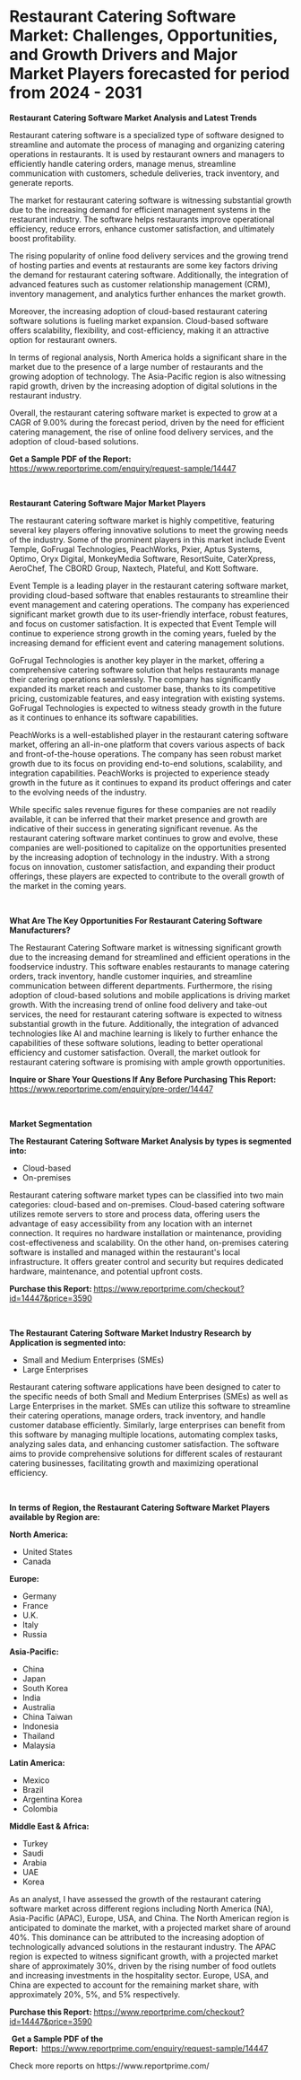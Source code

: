 <p><h1>Restaurant Catering Software Market: Challenges, Opportunities, and Growth Drivers and Major Market Players forecasted for period from 2024 - 2031</h1></p><p><strong>Restaurant Catering Software Market Analysis and Latest Trends</strong></p>
<p><p>Restaurant catering software is a specialized type of software designed to streamline and automate the process of managing and organizing catering operations in restaurants. It is used by restaurant owners and managers to efficiently handle catering orders, manage menus, streamline communication with customers, schedule deliveries, track inventory, and generate reports.</p><p>The market for restaurant catering software is witnessing substantial growth due to the increasing demand for efficient management systems in the restaurant industry. The software helps restaurants improve operational efficiency, reduce errors, enhance customer satisfaction, and ultimately boost profitability.</p><p>The rising popularity of online food delivery services and the growing trend of hosting parties and events at restaurants are some key factors driving the demand for restaurant catering software. Additionally, the integration of advanced features such as customer relationship management (CRM), inventory management, and analytics further enhances the market growth.</p><p>Moreover, the increasing adoption of cloud-based restaurant catering software solutions is fueling market expansion. Cloud-based software offers scalability, flexibility, and cost-efficiency, making it an attractive option for restaurant owners.</p><p>In terms of regional analysis, North America holds a significant share in the market due to the presence of a large number of restaurants and the growing adoption of technology. The Asia-Pacific region is also witnessing rapid growth, driven by the increasing adoption of digital solutions in the restaurant industry.</p><p>Overall, the restaurant catering software market is expected to grow at a CAGR of 9.00% during the forecast period, driven by the need for efficient catering management, the rise of online food delivery services, and the adoption of cloud-based solutions.</p></p>
<p><strong>Get a Sample PDF of the Report:&nbsp;</strong> <a href="https://www.reportprime.com/enquiry/request-sample/14447">https://www.reportprime.com/enquiry/request-sample/14447</a></p>
<p>&nbsp;</p>
<p><strong>Restaurant Catering Software Major Market Players</strong></p>
<p><p>The restaurant catering software market is highly competitive, featuring several key players offering innovative solutions to meet the growing needs of the industry. Some of the prominent players in this market include Event Temple, GoFrugal Technologies, PeachWorks, Pxier, Aptus Systems, Optimo, Oryx Digital, MonkeyMedia Software, ResortSuite, CaterXpress, AeroChef, The CBORD Group, Naxtech, Plateful, and Kott Software. </p><p>Event Temple is a leading player in the restaurant catering software market, providing cloud-based software that enables restaurants to streamline their event management and catering operations. The company has experienced significant market growth due to its user-friendly interface, robust features, and focus on customer satisfaction. It is expected that Event Temple will continue to experience strong growth in the coming years, fueled by the increasing demand for efficient event and catering management solutions.</p><p>GoFrugal Technologies is another key player in the market, offering a comprehensive catering software solution that helps restaurants manage their catering operations seamlessly. The company has significantly expanded its market reach and customer base, thanks to its competitive pricing, customizable features, and easy integration with existing systems. GoFrugal Technologies is expected to witness steady growth in the future as it continues to enhance its software capabilities.</p><p>PeachWorks is a well-established player in the restaurant catering software market, offering an all-in-one platform that covers various aspects of back and front-of-the-house operations. The company has seen robust market growth due to its focus on providing end-to-end solutions, scalability, and integration capabilities. PeachWorks is projected to experience steady growth in the future as it continues to expand its product offerings and cater to the evolving needs of the industry.</p><p>While specific sales revenue figures for these companies are not readily available, it can be inferred that their market presence and growth are indicative of their success in generating significant revenue. As the restaurant catering software market continues to grow and evolve, these companies are well-positioned to capitalize on the opportunities presented by the increasing adoption of technology in the industry. With a strong focus on innovation, customer satisfaction, and expanding their product offerings, these players are expected to contribute to the overall growth of the market in the coming years.</p></p>
<p>&nbsp;</p>
<p><strong>What Are The Key Opportunities For Restaurant Catering Software Manufacturers?</strong></p>
<p><p>The Restaurant Catering Software market is witnessing significant growth due to the increasing demand for streamlined and efficient operations in the foodservice industry. This software enables restaurants to manage catering orders, track inventory, handle customer inquiries, and streamline communication between different departments. Furthermore, the rising adoption of cloud-based solutions and mobile applications is driving market growth. With the increasing trend of online food delivery and take-out services, the need for restaurant catering software is expected to witness substantial growth in the future. Additionally, the integration of advanced technologies like AI and machine learning is likely to further enhance the capabilities of these software solutions, leading to better operational efficiency and customer satisfaction. Overall, the market outlook for restaurant catering software is promising with ample growth opportunities.</p></p>
<p><strong>Inquire or Share Your Questions If Any Before Purchasing This Report:</strong> <a href="https://www.reportprime.com/enquiry/pre-order/14447">https://www.reportprime.com/enquiry/pre-order/14447</a></p>
<p>&nbsp;</p>
<p><strong>Market Segmentation</strong></p>
<p><strong>The Restaurant Catering Software Market Analysis by types is segmented into:</strong></p>
<p><ul><li>Cloud-based</li><li>On-premises</li></ul></p>
<p><p>Restaurant catering software market types can be classified into two main categories: cloud-based and on-premises. Cloud-based catering software utilizes remote servers to store and process data, offering users the advantage of easy accessibility from any location with an internet connection. It requires no hardware installation or maintenance, providing cost-effectiveness and scalability. On the other hand, on-premises catering software is installed and managed within the restaurant's local infrastructure. It offers greater control and security but requires dedicated hardware, maintenance, and potential upfront costs.</p></p>
<p><strong>Purchase this Report:&nbsp;</strong><a href="https://www.reportprime.com/checkout?id=14447&price=3590">https://www.reportprime.com/checkout?id=14447&price=3590</a></p>
<p>&nbsp;</p>
<p><strong>The Restaurant Catering Software Market Industry Research by Application is segmented into:</strong></p>
<p><ul><li>Small and Medium Enterprises (SMEs)</li><li>Large Enterprises</li></ul></p>
<p><p>Restaurant catering software applications have been designed to cater to the specific needs of both Small and Medium Enterprises (SMEs) as well as Large Enterprises in the market. SMEs can utilize this software to streamline their catering operations, manage orders, track inventory, and handle customer database efficiently. Similarly, large enterprises can benefit from this software by managing multiple locations, automating complex tasks, analyzing sales data, and enhancing customer satisfaction. The software aims to provide comprehensive solutions for different scales of restaurant catering businesses, facilitating growth and maximizing operational efficiency.</p></p>
<p>&nbsp;</p>
<p><strong>In terms of Region, the Restaurant Catering Software Market Players available by Region are:</strong></p>
<p>
    <p> <strong> North America: </strong>
        <ul>
            <li>United States</li>
            <li>Canada</li>
        </ul>
        </p> 
    <p> <strong> Europe: </strong>
        <ul>
            <li>Germany</li>
            <li>France</li>
            <li>U.K.</li>
            <li>Italy</li>
            <li>Russia</li>
        </ul>
        </p> 
    <p> <strong> Asia-Pacific: </strong>
        <ul>
            <li>China</li>
            <li>Japan</li>
            <li>South Korea</li>
            <li>India</li>
            <li>Australia</li>
            <li>China Taiwan</li>
            <li>Indonesia</li>
            <li>Thailand</li>
            <li>Malaysia</li>
        </ul>
        </p> 
    <p> <strong> Latin America: </strong>
        <ul>
            <li>Mexico</li>
            <li>Brazil</li>
            <li>Argentina Korea</li>
            <li>Colombia</li>
        </ul>
        </p> 
    <p> <strong> Middle East & Africa: </strong>
        <ul>
            <li>Turkey</li>
            <li>Saudi</li>
            <li>Arabia</li>
            <li>UAE</li>
            <li>Korea</li>
        </ul>
    </p>
    </p>
<p><p>As an analyst, I have assessed the growth of the restaurant catering software market across different regions including North America (NA), Asia-Pacific (APAC), Europe, USA, and China. The North American region is anticipated to dominate the market, with a projected market share of around 40%. This dominance can be attributed to the increasing adoption of technologically advanced solutions in the restaurant industry. The APAC region is expected to witness significant growth, with a projected market share of approximately 30%, driven by the rising number of food outlets and increasing investments in the hospitality sector. Europe, USA, and China are expected to account for the remaining market share, with approximately 20%, 5%, and 5% respectively.</p></p>
<p><strong>Purchase this Report: </strong><a href="https://www.reportprime.com/checkout?id=14447&price=3590">https://www.reportprime.com/checkout?id=14447&price=3590</a></p>
<p>&nbsp;<strong>Get a Sample PDF of the Report:&nbsp;&nbsp;</strong><a href="https://www.reportprime.com/enquiry/request-sample/14447">https://www.reportprime.com/enquiry/request-sample/14447</a></p>
<p><strong></strong></p>
<p>Check more reports on https://www.reportprime.com/</p>
